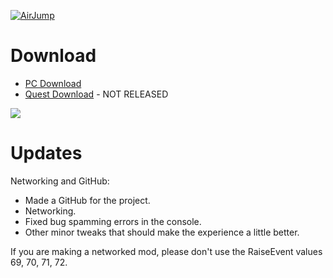 [![AirJump](https://github.com/fchb1239/AirJump/raw/main/GitHub/airjump_back.png)](https://www.youtube.com/watch?v=yPYZpwSpKmA)

# Download
* [PC Download](https://github.com/fchb1239/AirJump/releases/tag/airjump)
* [Quest Download](https://www.youtube.com/watch?v=yPYZpwSpKmA) - NOT RELEASED

![](GitHub/airjump_example.gif)

# Updates
Networking and GitHub:
* Made a GitHub for the project.
* Networking.
* Fixed bug spamming errors in the console.
* Other minor tweaks that should make the experience a little better.






If you are making a networked mod, please don't use the RaiseEvent values 69, 70, 71, 72.

